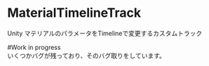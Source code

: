 # MaterialTimelineTrack
Unity マテリアルのパラメータをTimelineで変更するカスタムトラック

#Work in progress  
いくつかバグが残っており、そのバグ取りをしています。
